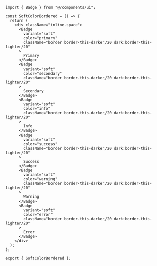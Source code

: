 ﻿```tsx
import { Badge } from "@/components/ui";

const SoftColorBordered = () => {
  return (
    <div className="inline-space">
      <Badge
        variant="soft"
        color="primary"
        className="border border-this-darker/20 dark:border-this-lighter/20"
      >
        Primary
      </Badge>
      <Badge
        variant="soft"
        color="secondary"
        className="border border-this-darker/20 dark:border-this-lighter/20"
      >
        Secondary
      </Badge>
      <Badge
        variant="soft"
        color="info"
        className="border border-this-darker/20 dark:border-this-lighter/20"
      >
        Info
      </Badge>
      <Badge
        variant="soft"
        color="success"
        className="border border-this-darker/20 dark:border-this-lighter/20"
      >
        Success
      </Badge>
      <Badge
        variant="soft"
        color="warning"
        className="border border-this-darker/20 dark:border-this-lighter/20"
      >
        Warning
      </Badge>
      <Badge
        variant="soft"
        color="error"
        className="border border-this-darker/20 dark:border-this-lighter/20"
      >
        Error
      </Badge>
    </div>
  );
};

export { SoftColorBordered };

```
